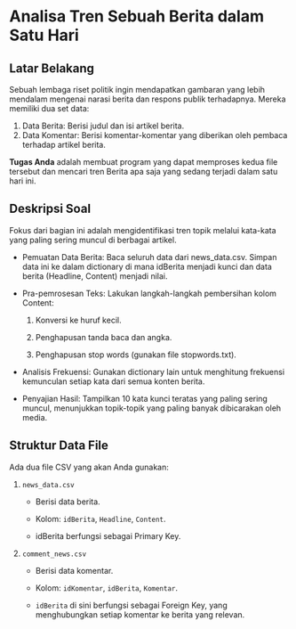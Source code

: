# Analisa Tren Sebuah Berita dalam Satu Hari

## Latar Belakang

Sebuah lembaga riset politik ingin mendapatkan gambaran yang lebih mendalam mengenai narasi berita dan respons publik terhadapnya. Mereka memiliki dua set data:

1. Data Berita: Berisi judul dan isi artikel berita.
2. Data Komentar: Berisi komentar-komentar yang diberikan oleh pembaca terhadap artikel berita.

**Tugas Anda** adalah membuat program yang dapat memproses kedua file tersebut dan mencari tren Berita apa saja yang sedang terjadi dalam satu hari ini.

## Deskripsi Soal

Fokus dari bagian ini adalah mengidentifikasi tren topik melalui kata-kata yang paling sering muncul di berbagai artikel.

- Pemuatan Data Berita: Baca seluruh data dari news_data.csv. Simpan data ini ke dalam dictionary di mana idBerita menjadi kunci dan data berita (Headline, Content) menjadi nilai.

- Pra-pemrosesan Teks: Lakukan langkah-langkah pembersihan kolom Content:

  1. Konversi ke huruf kecil.

  2. Penghapusan tanda baca dan angka.

  3. Penghapusan stop words (gunakan file stopwords.txt).

- Analisis Frekuensi: Gunakan dictionary lain untuk menghitung frekuensi kemunculan setiap kata dari semua konten berita.

- Penyajian Hasil: Tampilkan 10 kata kunci teratas yang paling sering muncul, menunjukkan topik-topik yang paling banyak dibicarakan oleh media.

## Struktur Data File

Ada dua file CSV yang akan Anda gunakan:

1. `news_data.csv`

   - Berisi data berita.

   - Kolom: `idBerita`, `Headline`, `Content`.

   - idBerita berfungsi sebagai Primary Key.

2. `comment_news.csv`

   - Berisi data komentar.

   - Kolom: `idKomentar`, `idBerita`, `Komentar`.

   - `idBerita` di sini berfungsi sebagai Foreign Key, yang menghubungkan setiap komentar ke berita yang relevan.
